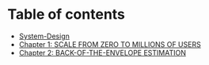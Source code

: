 # Table of contents

* [System-Design](README.md)
* [Chapter 1: SCALE FROM ZERO TO MILLIONS OF USERS](chapter-1-scale-from-zero-to-millions-of-users.md)
* [Chapter 2: BACK-OF-THE-ENVELOPE ESTIMATION](chapter-2-back-of-the-envelope-estimation.md)
